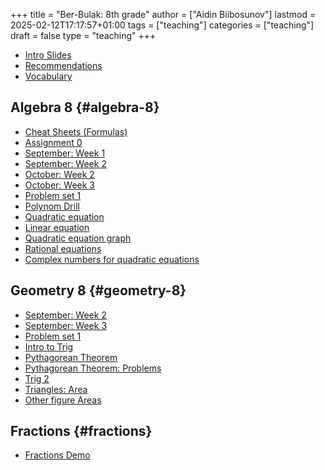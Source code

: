 +++
title = "Ber-Bulak: 8th grade"
author = ["Aidin Biibosunov"]
lastmod = 2025-02-12T17:17:57+01:00
tags = ["teaching"]
categories = ["teaching"]
draft = false
type = "teaching"
+++

-   [Intro Slides](/reveal_js_talks/intro_me/intro.html)
-   [Recommendations](/html_files/recommendations.html)
-   [Vocabulary](/pdf_files/berbulak/algebra_8/assignments/vocab.html)


## Algebra 8 {#algebra-8}

-   [Cheat Sheets (Formulas)](/pdf_files/berbulak/algebra_8/assignments/cheatsheets.html)
-   [Assignment 0](/pdf_files/berbulak/algebra_8/assignments/week1_asst0.html)
-   [September: Week 1 ](/pdf_files/berbulak/algebra_8/assignments/week1_lesson1.html)
-   [September: Week 2](/pdf_files/berbulak/algebra_8/assignments/algebra8_week2.html)
-   [October: Week 2](/pdf_files/berbulak/algebra_8/assignments/algebra8_week6.html)
-   [October: Week 3](/pdf_files/berbulak/algebra_8/assignments/algebra8_week7.html)
-   [Problem set 1](/pdf_files/berbulak/algebra_8/assignments/algebra8_PS1.html)
-   [Polynom Drill](/pdf_files/berbulak/algebra_8/assignments/algebra8_polynom_drill.html)
-   [Quadratic equation](/pdf_files/berbulak/algebra_8/assignments/algebra8_quadratic_eq.html)
-   [Linear equation](/pdf_files/berbulak/algebra_8/assignments/algebra8_linear_eq.html)
-   [Quadratic equation graph](/pdf_files/berbulak/algebra_8/assignments/algebra8_quadratic_graph.html)
-   [Rational equations](/pdf_files/berbulak/algebra_8/assignments/algebra8_rational_eq_ex.html)
-   [Complex numbers for quadratic equations](/pdf_files/berbulak/algebra_8/assignments/algebra8_complex_num.html)


## Geometry 8 {#geometry-8}

-   [September: Week 2](/pdf_files/berbulak/geometry_8/geometry8_week2.html)
-   [September: Week 3](/pdf_files/berbulak/geometry_8/geometry8_week3.html)
-   [Problem set 1](/pdf_files/berbulak/geometry_8/geometry8_PS1.html)
-   [Intro to Trig](/pdf_files/berbulak/geometry_8/geometry8_intro_trig.html)
-   [Pythagorean Theorem](/pdf_files/berbulak/geometry_8/geometry8_pythagor_th.html)
-   [Pythagorean Theorem: Problems](/pdf_files/berbulak/geometry_8/geometry8_pythagor_problems.html)
-   [Trig 2](/pdf_files/berbulak/geometry_8/geometry8_trig_2.html)
-   [Triangles: Area](/pdf_files/berbulak/geometry_8/geometry8_area_triangle.html)
-   [Other figure Areas](/pdf_files/berbulak/geometry_8/geometry8_area_other_figs.pdf)


## Fractions {#fractions}

-   [Fractions Demo](/pdf_files/berbulak/algebra_8/assignments/fractions_demo.html)

